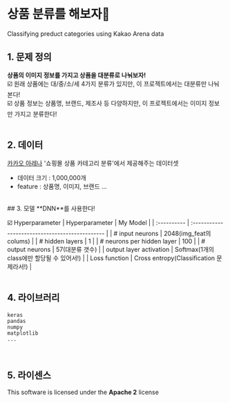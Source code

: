 # 상품 분류를 해보자🛒

Classifying preduct categories using Kakao Arena data

## 1. 문제 정의
**상품의 이미지 정보를 가지고 상품을 대분류로 나눠보자!**   
☑️ 원래 상품에는 대/중/소/세 4가지 분류가 있지만, 이 프로젝트에서는 대분류만 나눠본다!  
☑️ 상품 정보는 상품명, 브랜드,  제조사 등 다양하지만, 이 프로젝트에서는 이미지 정보만 가지고 분류한다!  
<br>
## 2. 데이터
[카카오 아레나](https://arena.kakao.com/c/5) '쇼핑몰 상품 카테고리 분류'에서 제공해주는 데이터셋

- 데이터 크기 : 1,000,000개
- feature :  상품명, 이미지, 브랜드 ...  
<br>
## 3. 모델
**DNN**를 사용한다!  

☑️ Hyperparameter
| Hyperparameter | My Model | 
| :---------- | :---------------------------------------------- |
| # input neurons | 2048(img_feat의 colums) | 
| # hidden layers | 1 |
| # neurons per hidden layer | 100 |
| # output neurons | 57(대분류 갯수) |
| output layer activation | Softmax(1개의 class에만 할당될 수 있어서!) |
| Loss function | Cross entropy(Classification 문제라서!) |  
<br>
## 4. 라이브러리
#### 
    keras  
    pandas  
    numpy  
    matplotlib  
    ...
<br>

## 5. 라이센스
This software is licensed under the **Apache 2** license